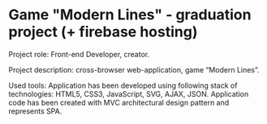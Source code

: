 # Game "Modern Lines" - graduation project (+ firebase hosting)

Project role: Front-end Developer, creator.

Project description: cross-browser web-application, game “Modern Lines”.

Used tools: Application has been developed using following stack of technologies: HTML5, CSS3, JavaScript, SVG, AJAX, JSON. Application code has been created with MVC architectural design pattern and represents SPA.
